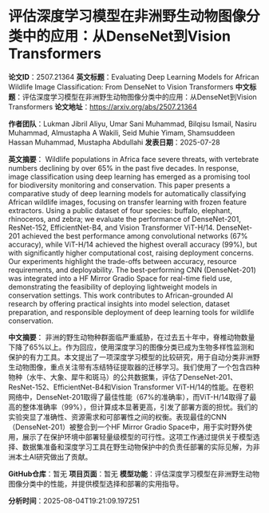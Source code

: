 # 评估深度学习模型在非洲野生动物图像分类中的应用：从DenseNet到Vision Transformers

**论文ID**：2507.21364
**英文标题**：Evaluating Deep Learning Models for African Wildlife Image   Classification: From DenseNet to Vision Transformers
**中文标题**：评估深度学习模型在非洲野生动物图像分类中的应用：从DenseNet到Vision Transformers
**论文地址**：https://arxiv.org/abs/2507.21364

**作者团队**：Lukman Jibril Aliyu, Umar Sani Muhammad, Bilqisu Ismail, Nasiru Muhammad, Almustapha A Wakili, Seid Muhie Yimam, Shamsuddeen Hassan Muhammad, Mustapha Abdullahi
**发表日期**：2025-07-28

**英文摘要**：
Wildlife populations in Africa face severe threats, with vertebrate numbers
declining by over 65% in the past five decades. In response, image
classification using deep learning has emerged as a promising tool for
biodiversity monitoring and conservation. This paper presents a comparative
study of deep learning models for automatically classifying African wildlife
images, focusing on transfer learning with frozen feature extractors. Using a
public dataset of four species: buffalo, elephant, rhinoceros, and zebra; we
evaluate the performance of DenseNet-201, ResNet-152, EfficientNet-B4, and
Vision Transformer ViT-H/14. DenseNet-201 achieved the best performance among
convolutional networks (67% accuracy), while ViT-H/14 achieved the highest
overall accuracy (99%), but with significantly higher computational cost,
raising deployment concerns. Our experiments highlight the trade-offs between
accuracy, resource requirements, and deployability. The best-performing CNN
(DenseNet-201) was integrated into a HF Mirror Gradio Space for real-time
field use, demonstrating the feasibility of deploying lightweight models in
conservation settings. This work contributes to African-grounded AI research by
offering practical insights into model selection, dataset preparation, and
responsible deployment of deep learning tools for wildlife conservation.

**中文摘要**：
非洲的野生动物种群面临严重威胁，在过去五十年中，脊椎动物数量下降了65%以上。作为回应，使用深度学习的图像分类已成为生物多样性监测和保护的有力工具。本文提出了一项深度学习模型的比较研究，用于自动分类非洲野生动物图像，重点关注带有冻结特征提取器的迁移学习。我们使用了一个包含四种物种（水牛、大象、犀牛和斑马）的公共数据集，评估了DenseNet-201、ResNet-152、EfficientNet-B4和Vision Transformer ViT-H/14的性能。在卷积网络中，DenseNet-201取得了最佳性能（67%的准确率），而ViT-H/14取得了最高的整体准确率（99%），但计算成本显著更高，引发了部署方面的担忧。我们的实验突显了准确性、资源需求和可部署性之间的权衡。表现最佳的CNN（DenseNet-201）被整合到一个HF Mirror Gradio Space中，用于实时野外使用，展示了在保护环境中部署轻量级模型的可行性。这项工作通过提供关于模型选择、数据集准备和深度学习工具在野生动物保护中的负责任部署的实际见解，为非洲本土AI研究做出了贡献。

**GitHub仓库**：暂无
**项目页面**：暂无
**模型功能**：评估深度学习模型在非洲野生动物图像分类中的性能，并提供模型选择和部署的实用指导。

**分析时间**：2025-08-04T19:21:09.197251
